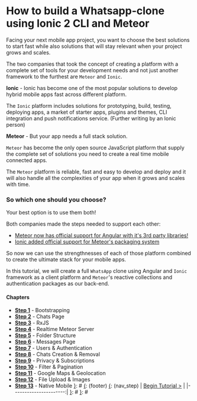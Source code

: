 [{]: <region> (header)
# How to build a Whatsapp-clone using Ionic 2 CLI and Meteor
[}]: #
[{]: <region> (body)
Facing your next mobile app project, you want to choose the best solutions to start fast while also solutions that will stay relevant when your project grows and scales.

The two companies that took the concept of creating a platform with a complete set of tools for your development needs and not just another framework to the furthest are `Meteor` and `Ionic`.

**Ionic** - Ionic has become one of the most popular solutions to develop hybrid mobile apps fast across different platform.

The `Ionic` platform includes solutions for prototyping, build, testing, deploying apps, a market of starter apps, plugins and themes, CLI integration and push notifications service. (Further writing by an Ionic person)

**Meteor** - But your app needs a full stack solution.

`Meteor` has become the only open source JavaScript platform that supply the complete set of solutions you need to create a real time mobile connected apps.

The `Meteor` platform is reliable, fast and easy to develop and deploy and it will also handle all the complexities of your app when it grows and scales with time.

### So which one should you choose?

Your best option is to use them both!

Both companies made the steps needed to support each other:

- [Meteor now has official support for Angular with it's 3rd party libraries!](http://info.meteor.com/blog/official-angular-support-with-angular-meteor-1.0.0?__hstc=219992390.d5a12b08bbf681831d288088f2c1b55f.1476117688291.1482430169317.1482433129287.88&__hssc=219992390.2.1482433129287&__hsfp=2355228760)
- [Ionic added official support for Meteor's packaging system](https://github.com/driftyco/ionic/pull/3133)

So now we can use the strengthnesses of each of those platform combined to create the ultimate stack for your mobile apps.

In this tutorial, we will create a full `WhatsApp` clone using Angular and `Ionic` framework as a client platform and `Meteor`'s reactive collections and authentication packages as our back-end.

#### Chapters

- **[Step 1](manuals/views/step1.md)** - Bootstrapping
- **[Step 2](manuals/views/step2.md)** - Chats Page
- **[Step 3](manuals/views/step3.md)** - RxJS
- **[Step 4](manuals/views/step4.md)** - Realtime Meteor Server
- **[Step 5](manuals/views/step5.md)** - Folder Structure
- **[Step 6](manuals/views/step6.md)** - Messages Page
- **[Step 7](manuals/views/step7.md)** - Users & Authentication
- **[Step 8](manuals/views/step8.md)** - Chats Creation & Removal
- **[Step 9](manuals/views/step9.md)** - Privacy & Subscriptions
- **[Step 10](manuals/views/step10.md)** - Filter & Pagination
- **[Step 11](manuals/views/step11.md)** - Google Maps & Geolocation
- **[Step 12](manuals/views/step12.md)** - File Upload & Images
- **[Step 13](manuals/views/step13.md)** - Native Mobile
[}]: #
[{]: <region> (footer)
[{]: <helper> (nav_step)
| [Begin Tutorial >](manuals/views/step1.md) |
|----------------------:|
[}]: #
[}]: #